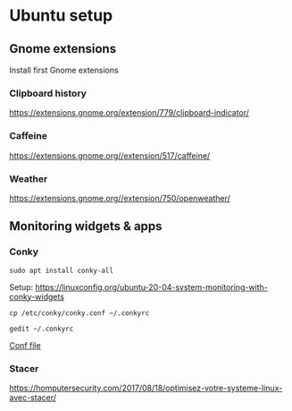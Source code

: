 # Ubuntu setup

## Gnome extensions

Install first Gnome extensions

### Clipboard history
https://extensions.gnome.org/extension/779/clipboard-indicator/

### Caffeine
https://extensions.gnome.org//extension/517/caffeine/

### Weather
https://extensions.gnome.org//extension/750/openweather/

## Monitoring widgets & apps

### Conky
```
sudo apt install conky-all
```

Setup: https://linuxconfig.org/ubuntu-20-04-system-monitoring-with-conky-widgets
```
cp /etc/conky/conky.conf ~/.conkyrc

gedit ~/.conkyrc
```

[Conf file](./conky/conf)

### Stacer
https://homputersecurity.com/2017/08/18/optimisez-votre-systeme-linux-avec-stacer/
